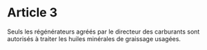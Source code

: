# Article 3

Seuls les régénérateurs agréés par le directeur des carburants sont autorisés à traiter les huiles minérales de graissage usagées.
